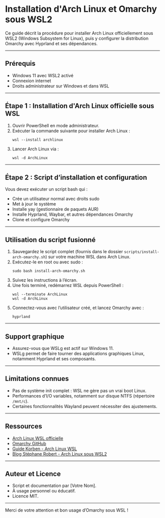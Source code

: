 # Installation d'Arch Linux et Omarchy sous WSL2

Ce guide décrit la procédure pour installer Arch Linux officiellement sous WSL2 (Windows Subsystem for Linux), puis y configurer la distribution Omarchy avec Hyprland et ses dépendances.

---

## Prérequis

- Windows 11 avec WSL2 activé
- Connexion internet
- Droits administrateur sur Windows et dans WSL

---

## Étape 1 : Installation d'Arch Linux officielle sous WSL

1. Ouvrir PowerShell en mode administrateur.
2. Exécuter la commande suivante pour installer Arch Linux :
   ```
   wsl --install archlinux
   ```
3. Lancer Arch Linux via :
   ```
   wsl -d ArchLinux
   ```

---

## Étape 2 : Script d’installation et configuration

Vous devez exécuter un script bash qui :
- Crée un utilisateur normal avec droits sudo
- Met à jour le système
- Installe yay (gestionnaire de paquets AUR)
- Installe Hyprland, Waybar, et autres dépendances Omarchy
- Clone et configure Omarchy

---

## Utilisation du script fusionné

1. Sauvegardez le script complet (fournis dans le dossier `scripts/install-arch-omarchy.sh`) sur votre machine WSL dans Arch Linux.
2. Exécutez-le en root ou avec sudo :
   ```
   sudo bash install-arch-omarchy.sh
   ```
3. Suivez les instructions à l’écran.
4. Une fois terminé, redémarrez WSL depuis PowerShell :
   ```
   wsl --terminate ArchLinux
   wsl -d ArchLinux
   ```
5. Connectez-vous avec l’utilisateur créé, et lancez Omarchy avec :
   ```
   hyprland
   ```

---

## Support graphique

- Assurez-vous que WSLg est actif sur Windows 11.
- WSLg permet de faire tourner des applications graphiques Linux, notamment Hyprland et ses composants.

---

## Limitations connues

- Pas de système init complet : WSL ne gère pas un vrai boot Linux.
- Performances d’I/O variables, notamment sur disque NTFS (répertoire `/mnt/c`).
- Certaines fonctionnalités Wayland peuvent nécessiter des ajustements.

---

## Ressources

- [Arch Linux WSL officielle](https://wiki.archlinux.org/title/Install_Arch_Linux_on_WSL)
- [Omarchy GitHub](https://github.com/basecamp/omarchy)
- [Guide Korben - Arch Linux WSL](https://korben.info/arch-linux-officiel-wsl-windows-microsoft.html)
- [Blog Stéphane Robert - Arch Linux sous WSL2](https://blog.stephane-robert.info/post/wsl2-archlinux/)

---

## Auteur et Licence

- Script et documentation par [Votre Nom].
- À usage personnel ou éducatif.
- Licence MIT.

---

Merci de votre attention et bon usage d’Omarchy sous WSL !
